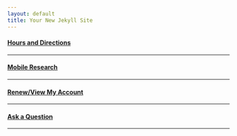 ```yaml
---
layout: default
title: Your New Jekyll Site
---
```


#### [Hours and Directions](http://www.lib.neu.edu/m/directions.html)
* * * 
#### [Mobile Research](http://www.lib.neu.edu/m/journals.html)
* * * 
#### [Renew/View My Account](http://www.lib.neu.edu/m/renew.html) 
* * * 
#### [Ask a Question](http://www.lib.neu.edu/m/text_call_lib.html)
* * * 
